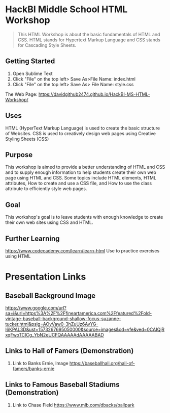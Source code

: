 # HackBI Middle School HTML Workshop
> This HTML Workshop is about the basic fundamentals of HTML and CSS. HTML stands for Hypertext Markup Language and CSS stands for Cascading Style Sheets. 

## Getting Started
1. Open Sublime Text
2. Click "File" on the top left> Save As>File Name: index.html
3. Click "File" on the top left> Save As> File Name: style.css

The Web Page: https://davidgithub2474.github.io/HackBI-MS-HTML-Workshop/
## Uses
HTML (HyperText Markup Language) is used to create the basic structure of Websites. CSS is used to creatively design web pages using Creative Styling Sheets (CSS)

## Purpose
This workshop is aimed to provide a better understanding of HTML and CSS and to supply enough information to help students create their own web page using HTML and CSS. Some topics include HTML elements, HTML attributes, How to create and use a CSS file, and How to use the class attribute to efficiently style web pages.

## Goal
This workshop's goal is to leave students with enough knowledge to create their own web sites using CSS and HTML.
## Further Learning
https://www.codecademy.com/learn/learn-html 	Use to practice exercises using HTML

# Presentation  Links

## Baseball Background Image
https://www.google.com/url?sa=i&url=https%3A%2F%2Ffineartamerica.com%2Ffeatured%2Fold-vintage-baseball-background-shallow-focus-suzanne-tucker.html&psig=AOvVaw0-3hZuUz6AvYG-l6KPAL3D&ust=1573267695050000&source=images&cd=vfe&ved=0CAIQjRxqFwoTCICg_YbN2eUCFQAAAAAdAAAAABAD

## Links to Hall of Famers (Demonstration)
1. Link to Banks Ernie, Image https://baseballhall.org/hall-of-famers/banks-ernie

## Links to Famous Baseball Stadiums (Demonstration)
1. Link to Chase Field  https://www.mlb.com/dbacks/ballpark


